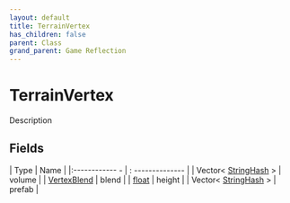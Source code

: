```yaml
---
layout: default
title: TerrainVertex
has_children: false
parent: Class
grand_parent: Game Reflection
---
```

# TerrainVertex
Description 

## Fields
| Type | Name |
|:------------ - | : -------------- |
| Vector< [StringHash](game-reflection/classes/string_hash.md) > | volume |
| [VertexBlend](game-reflection/classes/vertex_blend.md) | blend |
| [float](game-reflection/components/float.md) | height |
| Vector< [StringHash](game-reflection/classes/string_hash.md) > | prefab |
